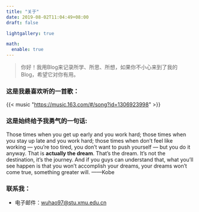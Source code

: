 ```yaml
---
title: "关于"
date: 2019-08-02T11:04:49+08:00
draft: false

lightgallery: true

math:
  enable: true
---
```




<!--more-->

> 你好！我用Blog来记录所学、所思、所想，如果你不小心来到了我的Blog，希望它对你有用。

### 这是我最喜欢听的一首歌：

{{< music "https://music.163.com/#/song?id=1306923998" >}}

### 这是始终给予我勇气的一句话:

Those times when you get up early and you work hard; those times when you stay up late and you work hard; those times when don’t feel like working — you’re too tired, you don’t want to push yourself — but you do it anyway. That is **actually the dream**. That’s the dream. It’s not the destination, it’s the journey. And if you guys can understand that, what you’ll see happen is that you won’t accomplish your dreams, your dreams won’t come true, something greater will.  ——Kobe


### 联系我：

- 电子邮件：wuhao97@stu.xmu.edu.cn
